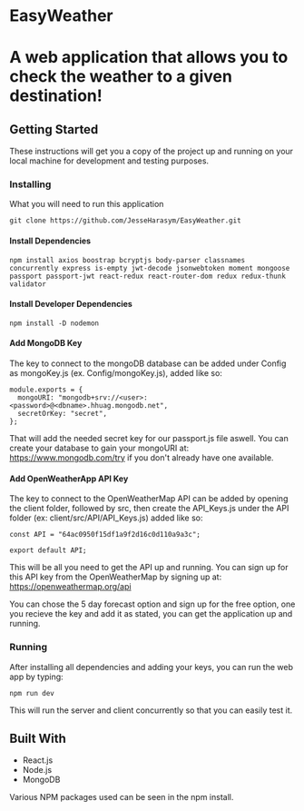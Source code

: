 # EasyWeather

# A web application that allows you to check the weather to a given destination!

## Getting Started

These instructions will get you a copy of the project up and running on your local machine for development and testing purposes.

### Installing

What you will need to run this application

```
git clone https://github.com/JesseHarasym/EasyWeather.git
```

#### Install Dependencies

``
npm install axios boostrap bcryptjs body-parser classnames concurrently express is-empty jwt-decode jsonwebtoken moment mongoose passport passport-jwt react-redux react-router-dom redux redux-thunk validator
``

#### Install Developer Dependencies

``
npm install -D nodemon
``

#### Add MongoDB Key

The key to connect to the mongoDB database can be added under Config as mongoKey.js (ex. Config/mongoKey.js), added like so:

```
module.exports = {
  mongoURI: "mongodb+srv://<user>:<password>@<dbname>.hhuag.mongodb.net",
  secretOrKey: "secret",
};
```

That will add the needed secret key for our passport.js file aswell. You can create your database to gain your mongoURI at: https://www.mongodb.com/try if you don't already have one available.


#### Add OpenWeatherApp API Key

The key to connect to the OpenWeatherMap API can be added by opening the client folder, followed by src, then create the API_Keys.js under the API folder (ex: client/src/API/API_Keys.js) added like so:

```
const API = "64ac0950f15df1a9f2d16c0d110a9a3c";

export default API;
```

This will be all you need to get the API up and running. You can sign up for this API key from the OpenWeatherMap by signing up at: https://openweathermap.org/api

You can chose the 5 day forecast option and sign up for the free option, one you recieve the key and add it as stated, you can get the application up and running.

### Running

After installing all dependencies and adding your keys, you can run the web app by typing:

``
npm run dev
``

This will run the server and client concurrently so that you can easily test it.

## Built With

- React.js
- Node.js
- MongoDB

Various NPM packages used can be seen in the npm install.
